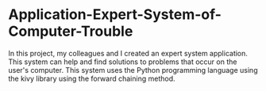 # Application-Expert-System-of-Computer-Trouble
In this project, my colleagues and I created an expert system application. This system can help and find solutions to problems that occur on the user's computer. This system uses the Python programming language using the kivy library using the forward chaining method.
